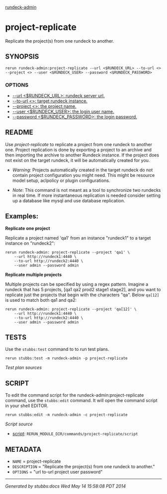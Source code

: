 [rundeck-admin](../../index.html)
# project-replicate 

Replicate the project(s) from one rundeck to another.

## SYNOPSIS

    rerun rundeck-admin:project-replicate --url <$RUNDECK_URL> --to-url <> --project <> --user <$RUNDECK_USER> --password <$RUNDECK_PASSWORD>

### OPTIONS

* [    --url <$RUNDECK_URL>: rundeck server url.](../../options/url/index.html)
* [    --to-url <>: target rundeck instance.](../../options/to-url/index.html)
* [    --project <>: the project name.](../../options/project/index.html)
* [    --user <$RUNDECK_USER>: the login user name.](../../options/user/index.html)
* [    --password <$RUNDECK_PASSWORD>: the login password.](../../options/password/index.html)

## README

Use *project-replicate* to replicate a project from one
rundeck to another one. Project replication is done by exporting
a project to an archive and then importing the archive to
another Rundeck instance.
If the project does not exist on the target rundeck,
it will be automatically created for you.

+ *Warning*: Projects automatically created in the target rundeck do
not contain project configuration you might need. This might
be resource model setup, aclpolicy or plugin configurations.

+ *Note*: This command is not meant as a tool to synchronize
two rundecks in real time. If more instantaneous replication
is needed consider setting up a database like mysql and 
use database replication.

Examples:
---------

**Replicate one project**

Replicate a project named 'qa1' from an instance "rundeck1" to 
a target instance on "rundeck2":

    rerun rundeck-admin: project-replicate --project 'qa1' \
        --url http://rundeck1:4440 \
        --to-url http://rundeck2:4440 \
        --user admin --password admin

**Replicate multiple projects**

Multiple projects can be specified by using a regex pattern.
Imagine a rundeck that has 5 projects, [qa1 qa2 prod2 stage1 stage2],
and you want to replicate just the projects that begin with the
characters "qa". Below `qa[12]` is used to match both qa1 and qa2:

    rerun rundeck-admin: project-replicate --project 'qa[12]' \
        --url http://rundeck1:4440 \
        --to-url http://rundeck2:4440 \
        --user admin --password admin

## TESTS

Use the `stubbs:test` command to to run test plans.

    rerun stubbs:test -m rundeck-admin -p project-replicate

*Test plan sources*



## SCRIPT

To edit the command script for the rundeck-admin:project-replicate command, 
use the `stubbs:edit`
command. It will open the command script in your shell EDITOR.

    rerun stubbs:edit -m rundeck-admin -c project-replicate

*Script source*

* [script](script.html): `RERUN_MODULE_DIR/commands/project-replicate/script`

## METADATA

* `NAME` = project-replicate
* `DESCRIPTION` = "Replicate the project(s) from one rundeck to another."
* `OPTIONS` = "url to-url project user password"

----

*Generated by stubbs:docs Wed May 14 15:58:08 PDT 2014*

